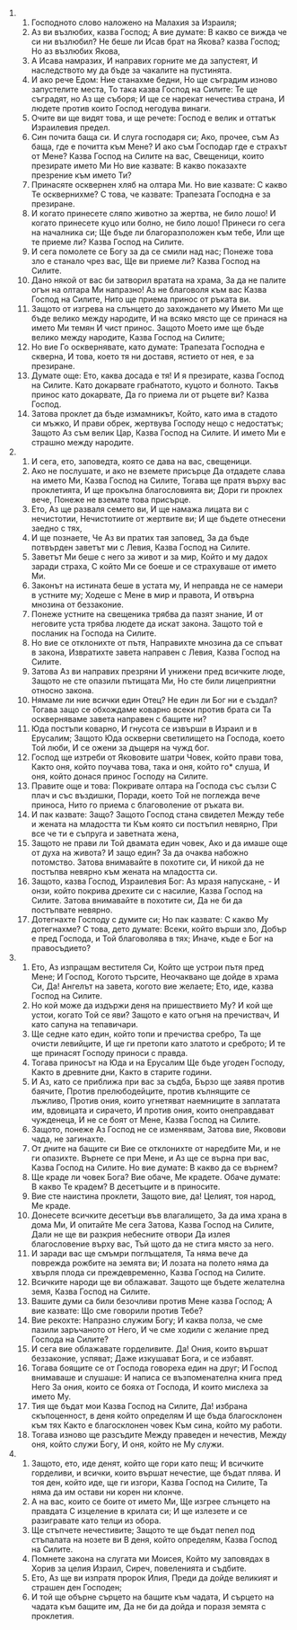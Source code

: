 <ol>
  <li>
    <ol>
      <li>Господното слово наложено на Малахия за Израиля;</li>
      <li>Аз ви възлюбих, казва Господ; А вие думате: В какво се вижда че си ни възлюбил? Не беше ли Исав брат на Якова? казва Господ; Но аз възлюбих Якова,</li>
      <li>А Исава намразих, И направих горните ме да запустеят, И наследството му да бъде за чакалите на пустинята.</li>
      <li>И ако рече Едом: Ние станахме бедни, Но ще съградим изново запустелите места, То така казва Господ на Силите: Те ще съградят, но Аз ще съборя; И ще се нарекат нечестива страна, И людете против които Господ негодува винаги.</li>
      <li>Очите ви ще видят това, и ще речете: Господ е велик и оттатък Израилевия предел.</li>
      <li>Син почита баща си. И слуга господаря си; Ако, прочее, съм Аз баща, где е почитта към Мене? И ако съм Господар где е страхът от Мене? Казва Господ на Силите на вас, Свещеници, които презирате името Ми Но вие казвате: В какво показахте презрение към името Ти?</li>
      <li>Принасяте осквернен хляб на олтара Ми. Но вие казвате: С какво Те осквернихме? С това, че казвате: Трапезата Господна е за презиране.</li>
      <li>И когато принесете сляпо животно за жертва, не било лошо! И когато принесете куцо или болно, не било лошо! Принеси го сега на началника си; Ще бъде ли благоразположен към тебе, Или ще те приеме ли? Казва Господ на Силите.</li>
      <li>И сега помолете се Богу за да се смили над нас; Понеже това зло е станало чрез вас, Ще ви приеме ли? Казва Господ на Силите.</li>
      <li>Дано някой от вас би затворил вратата на храма, За да не палите огън на олтара Ми напразно! Аз не благоволя към вас Казва Господ на Силите, Нито ще приема принос от ръката ви.</li>
      <li>Защото от изгрева на слънцето до захождането му Името Ми ще бъде велико между народите, И на всяко място ще се принася на името Ми темян И чист принос. Защото Моето име ще бъде велико между народите, Казва Господ на Силите;</li>
      <li>Но вие Го осквернявате, като думате: Трапезата Господна е скверна, И това, което тя ни доставя, ястието от нея, е за презиране.</li>
      <li>Думате още: Ето, каква досада е тя! И я презирате, казва Господ на Силите. Като докарвате грабнатото, куцото и болното. Такъв принос като докарвате, Да го приема ли от ръцете ви? Казва Господ.</li>
      <li>Затова проклет да бъде измамникът, Който, като има в стадото си мъжко, И прави обрек, жертвува Господу нещо с недостатък; Защото Аз съм велик Цар, Казва Господ на Силите. И името Ми е страшно между народите.</li>
    </ol>
  </li>
  <li>
    <ol>
      <li>И сега, ето, заповедта, която се дава на вас, свещеници.</li>
      <li>Ако не послушате, и ако не вземете присърце Да отдадете слава на името Ми, Казва Господ на Силите, Тогава ще пратя върху вас проклетията, И ще прокълна благословията ви; Дори ги проклех вече, Понеже не вземате това присърце.</li>
      <li>Ето, Аз ще разваля семето ви, И ще намажа лицата ви с нечистотии, Нечистотиите от жертвите ви; И ще бъдете отнесени заедно с тях,</li>
      <li>И ще познаете, Че Аз ви пратих тая заповед, За да бъде потвърден заветът ми с Левия, Казва Господ на Силите.</li>
      <li>Заветът Ми беше с него за живот и за мир, Който и му дадох заради страха, С който Ми се боеше и се страхуваше от името Ми.</li>
      <li>Законът на истината беше в устата му, И неправда не се намери в устните му; Ходеше с Мене в мир и правота, И отвърна мнозина от беззаконие.</li>
      <li>Понеже устните на свещеника трябва да пазят знание, И от неговите уста трябва людете да искат закона. Защото той е посланик на Господа на Силите.</li>
      <li>Но вие се отклонихте от пътя, Направихте мнозина да се спъват в закона, Извратихте завета направен с Левия, Казва Господ на Силите.</li>
      <li>Затова Аз ви направих презряни И унижени пред всичките люде, Защото не сте опазили пътищата Ми, Но сте били лицеприятни относно закона.</li>
      <li>Нямаме ли ние всички един Отец? Не един ли Бог ни е създал? Тогава защо се обхождаме коварно всеки против брата си Та оскверняваме завета направен с бащите ни?</li>
      <li>Юда постъпи коварно, И гнусота се извърши в Израил и в Ерусалим; Защото Юда оскверни светилището на Господа, което Той люби, И се ожени за дъщеря на чужд бог.</li>
      <li>Господ ще изтреби от Якововите шатри Човек, който прави това, Както оня, който поучава това, така и оня, който го* слуша, И оня, който донася принос Господу на Силите.</li>
      <li>Правите още и това: Покривате олтара на Господа със сълзи С плач и със въздишки, Поради, което Той не поглежда вече приноса, Нито го приема с благоволение от ръката ви.</li>
      <li>И пак казвате: Защо? Защото Господ стана свидетел Между тебе и жената на младостта ти Към която си постъпил невярно, При все че ти е съпруга и заветната жена,</li>
      <li>Защото не прави ли Той двамата един човек, Ако и да имаше още от духа на живота? И защо един? За да очаква набожно потомство. Затова внимавайте в похотите си, И никой да не постъпва невярно към жената на младостта си.</li>
      <li>Защото, казва Господ, Израилевия Бог: Аз мразя напускане, - И онзи, който покрива дрехите си с насилие, Казва Господ на Силите. Затова внимавайте в похотите си, Да не би да постъпвате невярно.</li>
      <li>Дотегнахте Господу с думите си; Но пак казвате: С какво Му дотегнахме? С това, дето думате: Всеки, който върши зло, Добър е пред Господа, и Той благоволява в тях; Иначе, къде е Бог на правосъдието?</li>
    </ol>
  </li>
  <li>
    <ol>
      <li>Ето, Аз изпращам вестителя Си, Който ще устрои пътя пред Мене; И Господ, Когото търсите, Неочаквано ще дойде в храма Си, Да! Ангелът на завета, когото вие желаете; Ето, иде, казва Господ на Силите.</li>
      <li>Но кой може да издържи деня на пришествието Му? И кой ще устои, когато Той се яви? Защото е като огъня на пречиствач, И като сапуна на тепавичари.</li>
      <li>Ще седне като един, който топи и пречиства сребро, Та ще очисти левийците, И ще ги претопи като златото и среброто; И те ще принасят Господу приноси с правда.</li>
      <li>Тогава приносът на Юда и на Ерусалим Ще бъде угоден Господу, Както в древните дни, Както в старите години.</li>
      <li>И Аз, като се приближа при вас за съдба, Бързо ще заявя против баячите, Против прелюбодейците, против кълнящите се лъжливо, Против ония, които угнетяват наемниците в заплатата им, вдовицата и сирачето, И против ония, които онеправдават чужденеца, И не се боят от Мене, Казва Господ на Силите.</li>
      <li>Защото, понеже Аз Господ не се изменявам, Затова вие, Яковови чада, не загинахте.</li>
      <li>От дните на бащите си Вие се отклонихте от наредбите Ми, и не ги опазихте. Върнете се при Мене, и Аз ще се върна при вас, Казва Господ на Силите. Но вие думате: В какво да се върнем?</li>
      <li>Ще краде ли човек Бога? Вие обаче, Ме крадете. Обаче думате: В какво Те крадем? В десетъците и в приносите.</li>
      <li>Вие сте наистина проклети, Защото вие, да! Целият, тоя народ, Ме краде.</li>
      <li>Донесете всичките десетъци във влагалището, За да има храна в дома Ми, И опитайте Ме сега Затова, Казва Господ на Силите, Дали не ще ви разкрия небесните отвори Да излея благословение върху вас, Тъй щото да не стига място за него.</li>
      <li>И заради вас ще смъмри поглъщателя, Та няма вече да поврежда рожбите на земята ви; И лозата на полето няма да хвърля плода си преждевременно, Казва Господ на Силите.</li>
      <li>Всичките народи ще ви облажават. Защото ще бъдете желателна земя, Казва Господ на Силите.</li>
      <li>Вашите думи са били безочливи против Мене казва Господ; А вие казвате: Що сме говорили против Тебе?</li>
      <li>Вие рекохте: Напразно служим Богу; И каква полза, че сме пазили заръчаното от Него, И че сме ходили с желание пред Господа на Силите?</li>
      <li>И сега вие облажавате горделивите. Да! Ония, които вършат беззаконие, успяват; Даже изкушават Бога, и се избавят.</li>
      <li>Тогава боящите се от Господа говореха един на друг; И Господ внимаваше и слушаше: И написа се възпоменателна книга пред Него За ония, които се бояха от Господа, И които мислеха за името Му.</li>
      <li>Тия ще бъдат мои Казва Господ на Силите, Да! избрана скъпоценност, в деня който определям И ще бъда благосклонен към тях Както е благосклонен човек Към сина, който му работи.</li>
      <li>Тогава изново ще разсъдите Между праведен и нечестив, Между оня, който служи Богу, И оня, който не Му служи.</li>
    </ol>
  </li>
  <li>
    <ol>
      <li>Защото, ето, иде денят, който ще гори като пещ; И всичките горделиви, и всички, които вършат нечестие, ще бъдат плява. И тоя ден, който иде, ще ги изгори, Казва Господ на Силите, Та няма да им остави ни корен ни клонче.</li>
      <li>А на вас, които се боите от името Ми, Ще изгрее слънцето на правдата С изцеление в крилата си; И ще излезете и се разигравате като телци из обора.</li>
      <li>Ще стъпчете нечестивите; Защото те ще бъдат пепел под стъпалата на нозете ви В деня, който определям, Казва Господ на Силите.</li>
      <li>Помнете закона на слугата ми Моисея, Който му заповядах в Хорив за целия Израил, Сиреч, повеленията и съдбите.</li>
      <li>Ето, Аз ще ви изпратя пророк Илия, Преди да дойде великият и страшен ден Господен;</li>
      <li>И той ще обърне сърцето на бащите към чадата, И сърцето на чадата към бащите им, Да не би да дойда и поразя земята с проклетия.</li>
    </ol>
  </li>
</ol>
